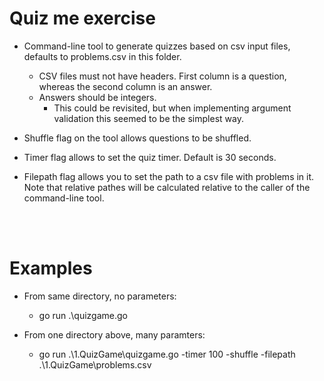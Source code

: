 # Quiz me exercise
- Command-line tool to generate quizzes based on csv input files, defaults to problems.csv in this folder.
    - CSV files must not have headers. First column is a question, whereas the second column is an answer.
    - Answers should be integers.
        - This could be revisited, but when implementing argument validation this seemed to be the simplest way.

- Shuffle flag on the tool allows questions to be shuffled.

- Timer flag allows to set the quiz timer. Default is 30 seconds.

- Filepath flag allows you to set the path to a csv file with problems in it. Note that relative pathes will be calculated relative to the caller of the command-line tool.

<br></br>
# Examples
- From same directory, no parameters:
    - go run .\quizgame.go 

- From one directory above, many paramters:
    - go run .\1.QuizGame\quizgame.go -timer 100 -shuffle -filepath .\1.QuizGame\problems.csv